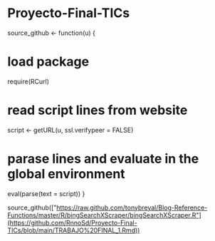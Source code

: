 # Proyecto-Final-TICs

source_github <- function(u) {
  # load package
  require(RCurl)
 
  # read script lines from website
  script <- getURL(u, ssl.verifypeer = FALSE)
 
  # parase lines and evaluate in the global environment
  eval(parse(text = script))
}
 
source_github(["https://raw.github.com/tonybreyal/Blog-Reference-Functions/master/R/bingSearchXScraper/bingSearchXScraper.R"](https://github.com/RnnoSd/Proyecto-Final-TICs/blob/main/TRABAJO%20FINAL_1.Rmd))
